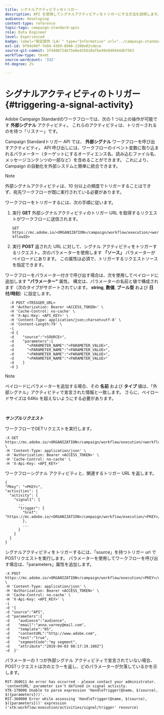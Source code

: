 ```yaml
---
title: シグナルアクティビティのトリガー
description: API を使用してシグナルアクティビティをトリガーにする方法を説明します。
audience: developing
content-type: reference
topic-tags: campaign-standard-apis
role: Data Engineer
level: Experienced
badge: label="限定提供（LA）" type="Informative" url="../campaign-standard-migration-home.md" tooltip="Campaign Standard移行済みユーザーに制限"
exl-id: 9f94e98f-fe04-4369-8946-1380e02cdece
source-git-commit: 3f4400f24b75e8e435610afbe49e9d9444dbf563
workflow-type: tm+mt
source-wordcount: '332'
ht-degree: 2%

---
```


# シグナルアクティビティのトリガー {#triggering-a-signal-activity}

Adobe Campaign Standardのワークフローでは、次の 1 つ以上の操作が可能です **外部シグナル** アクティビティ。 これらのアクティビティは、トリガーされるのを待つ「リスナー」です。

Campaign Standardトリガー API では、 **外部シグナル** ワークフローを呼び出すアクティビティ。 API 呼び出しには、ワークフローのイベント変数に取り込まれるパラメーター（ターゲットにするオーディエンス名、読み込むファイル名、メッセージコンテンツの一部など）を含めることができます。 これにより、Campaign の自動化を外部システムと簡単に統合できます。

>[!NOTE]
>
>外部シグナルアクティビティは、10 分以上の頻度でトリガーすることはできず、宛先ワークフローが既に実行されている必要があります。

ワークフローをトリガーするには、次の手順に従います。

1. 実行 **GET** 外部シグナルアクティビティのトリガー URL を取得するリクエストがワークフローに送信されます。

   `GET https://mc.adobe.io/<ORGANIZATION>/campaign/workflow/execution/<workflowID>`

1. 実行 **POST** 返された URL に対して、シグナル アクティビティをトリガーするリクエスト。次のパラメーターを使用します **「ソース」** パラメーターがペイロードにあります。 この属性は必須で、トリガーするリクエストソースを指定できます。

ワークフローをパラメーター付きで呼び出す場合は、次を使用してペイロードに追加します **&quot;パラメーター&quot;** 属性。 構文は、パラメーターの名前と値で構成されます（次のタイプがサポートされています。 **string**, **数値**, **ブール型** および **日付/時刻**）に設定します。

```
  -X POST <TRIGGER_URL>
  -H 'Authorization: Bearer <ACCESS_TOKEN>' \
  -H 'Cache-Control: no-cache' \
  -H 'X-Api-Key: <API_KEY>' \
  -H 'Content-Type: application/json;charset=utf-8' \
  -H 'Content-Length:79' \
  -i
  -d {
  -d    "source":"<SOURCE>",
  -d    "parameters":{
  -d      "<PARAMETER_NAME":"<PARAMETER_VALUE>",
  -d      "<PARAMETER_NAME":"<PARAMETER_VALUE>",
  -d      "<PARAMETER_NAME":"<PARAMETER_VALUE>",  
  -d      "<PARAMETER_NAME":"<PARAMETER_VALUE>"
  -d    }
  -d }
```

>[!NOTE]
>
>ペイロードにパラメーターを追加する場合、その **名前** および **タイプ** 値は、「外部シグナル」アクティビティで宣言された情報と一致します。 さらに、ペイロードサイズは 64Ko を超えないようにする必要があります。

<br/>

***サンプルリクエスト***

ワークフローでGETリクエストを実行します。

```
-X GET https://mc.adobe.io/<ORGANIZATION>/campaign/workflow/execution/<workflowID> \
-H 'Content-Type: application/json' \
-H 'Authorization: Bearer <ACCESS_TOKEN>' \
-H 'Cache-Control: no-cache' \
-H 'X-Api-Key: <API_KEY>'
```

ワークフローシグナル アクティビティと、関連するトリガー URL を返します。

```
{
"PKey": "<PKEY>",
"activities": {
  "activity": {
    "signal1": {
      ...
      "trigger": {
        "href": "https://mc.adobe.io/<ORGANIZATION>/campaign/workflow/execution/<PKEY>/activities/activity/<PKEY>/trigger/"
        },
        ...
      }
    }
  }
}
```

シグナルアクティビティをトリガーするには、「source」を持つトリガー url でPOSTリクエストを実行します。 パラメーターを使用してワークフローを呼び出す場合は、「parameters」属性を追加します。

```
-X POST https://mc.adobe.io/<ORGANIZATION>/campaign/workflow/execution/<PKEY>/activities/activity/<PKEY>/trigger \
-H 'Content-Type: application/json' \
-H 'Authorization: Bearer <ACCESS_TOKEN>' \
-H 'Cache-Control: no-cache' \
-H 'X-Api-Key: <API_KEY>' \
-i
-d '{
-d "source":"API",
-d "parameters":{
-d    "audience":"audience",
-d    "email":"anna.varney@mail.com",
-d    "template":"05",
-d    "contentURL":"http://www.adobe.com",
-d    "test":"true",
-d    "segmentCode":"my segment",
-d    "attribute":"2019-04-03 08:17:19.100Z"}
-d  }'
```

<!-- + réponse -->

パラメーターの 1 つが外部シグナル アクティビティで宣言されていない場合、POSTリクエストは次のエラーを返し、どのパラメーターが欠落しているかを示します。

```
RST-360011 An error has occurred - please contact your administrator.
'contentURL' parameter isn't defined in signal activity.
XTK-170006 Unable to parse expression 'HandleTrigger(@name, $(source), $({parameters}))'.
RST-360000 Error while assessing 'HandleTrigger(@name, $(source), $({parameters}))' expression ('xtk:workflow:execution/activities/signal/trigger' resource)
```
